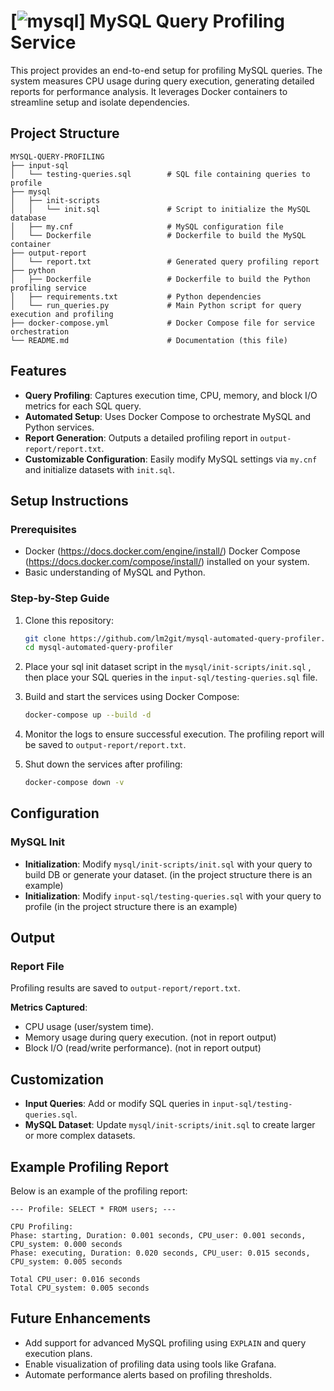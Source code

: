 
# [![mysql](https://skillicons.dev/icons?i=mysql&perline=3)] MySQL Query Profiling Service

This project provides an end-to-end setup for profiling MySQL queries. The system measures CPU usage during query execution, generating detailed reports for performance analysis. It leverages Docker containers to streamline setup and isolate dependencies.

## Project Structure

```
MYSQL-QUERY-PROFILING
├── input-sql
│   └── testing-queries.sql        # SQL file containing queries to profile
├── mysql
│   ├── init-scripts
│   │   └── init.sql               # Script to initialize the MySQL database
│   ├── my.cnf                     # MySQL configuration file
│   └── Dockerfile                 # Dockerfile to build the MySQL container
├── output-report
│   └── report.txt                 # Generated query profiling report
├── python
│   ├── Dockerfile                 # Dockerfile to build the Python profiling service
│   ├── requirements.txt           # Python dependencies
│   └── run_queries.py             # Main Python script for query execution and profiling
├── docker-compose.yml             # Docker Compose file for service orchestration
└── README.md                      # Documentation (this file)
```

## Features

- **Query Profiling**: Captures execution time, CPU, memory, and block I/O metrics for each SQL query.
- **Automated Setup**: Uses Docker Compose to orchestrate MySQL and Python services.
- **Report Generation**: Outputs a detailed profiling report in `output-report/report.txt`.
- **Customizable Configuration**: Easily modify MySQL settings via `my.cnf` and initialize datasets with `init.sql`.

## Setup Instructions

### Prerequisites

- Docker (https://docs.docker.com/engine/install/) Docker Compose (https://docs.docker.com/compose/install/) installed on your system.
- Basic understanding of MySQL and Python.

### Step-by-Step Guide

1. Clone this repository:
   ```bash
   git clone https://github.com/lm2git/mysql-automated-query-profiler.git
   cd mysql-automated-query-profiler
   ```

2. Place your sql init dataset script in the `mysql/init-scripts/init.sql` , then place your SQL queries in the `input-sql/testing-queries.sql` file. 

3. Build and start the services using Docker Compose:
   ```bash
   docker-compose up --build -d
   ```

4. Monitor the logs to ensure successful execution. The profiling report will be saved to `output-report/report.txt`.

5. Shut down the services after profiling:
   ```bash
   docker-compose down -v
   ```

## Configuration

### MySQL Init 

- **Initialization**: Modify `mysql/init-scripts/init.sql` with your query to build DB or generate your dataset. (in the project structure there is an example)
- **Initialization**: Modify `input-sql/testing-queries.sql` with your query to profile  (in the project structure there is an example)

## Output

### Report File

Profiling results are saved to `output-report/report.txt`.

**Metrics Captured**:
- CPU usage (user/system time).
- Memory usage during query execution. (not in report output)
- Block I/O (read/write performance). (not in report output)

## Customization

- **Input Queries**: Add or modify SQL queries in `input-sql/testing-queries.sql`.
- **MySQL Dataset**: Update `mysql/init-scripts/init.sql` to create larger or more complex datasets.


## Example Profiling Report

Below is an example of the profiling report:

```
--- Profile: SELECT * FROM users; ---

CPU Profiling:
Phase: starting, Duration: 0.001 seconds, CPU_user: 0.001 seconds, CPU_system: 0.000 seconds
Phase: executing, Duration: 0.020 seconds, CPU_user: 0.015 seconds, CPU_system: 0.005 seconds

Total CPU_user: 0.016 seconds
Total CPU_system: 0.005 seconds
```

## Future Enhancements

- Add support for advanced MySQL profiling using `EXPLAIN` and query execution plans.
- Enable visualization of profiling data using tools like Grafana.
- Automate performance alerts based on profiling thresholds.
